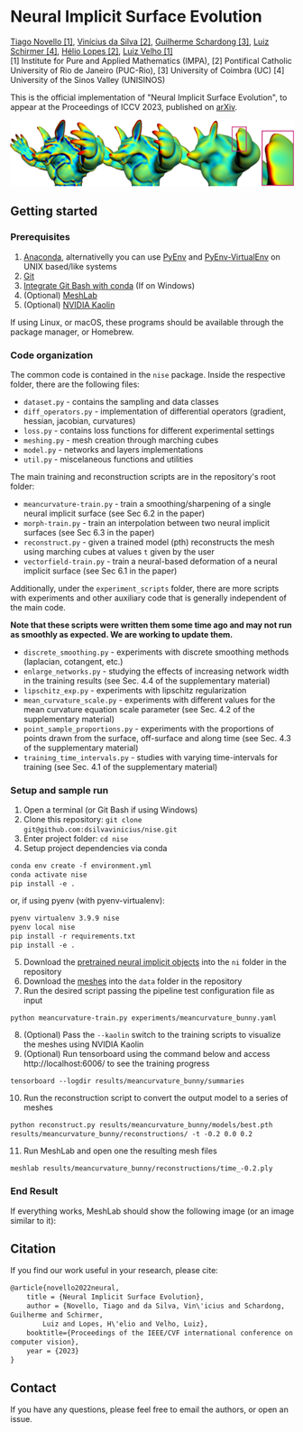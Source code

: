 # Neural Implicit Surface Evolution
[Tiago Novello [1]](https://sites.google.com/site/tiagonovellodebrito),
[Vinícius da Silva [2]](https://dsilvavinicius.github.io/),
[Guilherme Schardong [3]](https://schardong.github.io/),
[Luiz Schirmer [4]](https://www.lschirmer.com),
[Hélio Lopes [2]](http://www-di.inf.puc-rio.br/~lopes/),
[Luiz Velho [1]](https://lvelho.impa.br/)
<br>
[1] Institute for Pure and Applied Mathematics (IMPA),
[2] Pontifical Catholic University of Rio de Janeiro (PUC-Rio),
[3] University of Coimbra (UC)
[4] University of the Sinos Valley (UNISINOS)

This is the official implementation of "Neural Implicit Surface Evolution", to appear at the Proceedings of ICCV 2023, published on [arXiv](https://arxiv.org/abs/2201.09636).

![Smoothing of the Armadillo - Curvature rendering](figs/smoothing-arm-curvatures.png)

## Getting started

### Prerequisites

1. [Anaconda](https://www.anaconda.com/products/individual#Downloads), alternativelly you can use [PyEnv](https://github.com/pyenv/pyenv) and [PyEnv-VirtualEnv](https://github.com/pyenv/pyenv-virtualenv) on UNIX based/like systems
2. [Git](https://git-scm.com/download)
3. [Integrate Git Bash with conda](https://discuss.codecademy.com/t/setting-up-conda-in-git-bash/534473) (If on Windows)
4. (Optional) [MeshLab](https://www.meshlab.net/)
5. (Optional) [NVIDIA Kaolin](https://github.com/NVIDIAGameWorks/kaolin/)

If using Linux, or macOS, these programs should be available through the package manager, or Homebrew.

### Code organization
The common code is contained in the `nise` package. Inside the respective folder, there are the following files:
* `dataset.py` - contains the sampling and data classes
* `diff_operators.py` - implementation of differential operators (gradient, hessian, jacobian, curvatures)
* `loss.py` - contains loss functions for different experimental settings
* `meshing.py` - mesh creation through marching cubes
* `model.py` - networks and layers implementations
* `util.py` - miscelaneous functions and utilities

The main training and reconstruction scripts are in the repository's root folder:
* `meancurvature-train.py` - train a smoothing/sharpening of a single neural implicit surface (see Sec 6.2 in the paper)
* `morph-train.py` - train an interpolation between two neural implicit surfaces (see Sec 6.3 in the paper)
* `reconstruct.py` - given a trained model (pth) reconstructs the mesh using marching cubes at values `t` given by the user
* `vectorfield-train.py` - train a neural-based deformation of a neural implicit surface (see Sec 6.1 in the paper)

Additionally, under the `experiment_scripts` folder, there are more scripts with experiments and other auxiliary code that is generally independent of the main code.

**Note that these scripts were written them some time ago and may not run as smoothly as expected. We are working to update them.**
* `discrete_smoothing.py` - experiments with discrete smoothing methods (laplacian, cotangent, etc.)
* `enlarge_networks.py` - studying the effects of increasing network width in the training results (see Sec. 4.4 of the supplementary material)
* `lipschitz_exp.py` - experiments with lipschitz regularization
* `mean_curvature_scale.py` - experiments with different values for the mean curvature equation scale parameter (see Sec. 4.2 of the supplementary material)
* `point_sample_proportions.py` - experiments with the proportions of points drawn from the surface, off-surface and along time (see Sec. 4.3 of the supplementary material)
* `training_time_intervals.py` - studies with varying time-intervals for training (see Sec. 4.1 of the supplementary material)

### Setup and sample run

1. Open a terminal (or Git Bash if using Windows)
2. Clone this repository: `git clone git@github.com:dsilvavinicius/nise.git`
3. Enter project folder: `cd nise`
4. Setup project dependencies via conda
```
conda env create -f environment.yml
conda activate nise
pip install -e .
```
or, if using pyenv (with pyenv-virtualenv):
```
pyenv virtualenv 3.9.9 nise
pyenv local nise
pip install -r requirements.txt
pip install -e .
```
5. Download the [pretrained neural implicit objects](https://drive.google.com/file/d/1QuhAqnxfRSWFu10zYPFAOoNO66MGvWjV/view?usp=drive_link) into the `ni` folder in the repository
6. Download the [meshes](https://drive.google.com/file/d/1Zg-ZSpR6O_YrY2xd4CU_3yFeLi31uaN9/view?usp=drive_link) into the `data` folder in the repository
7. Run the desired script passing the pipeline test configuration file as input
```
python meancurvature-train.py experiments/meancurvature_bunny.yaml
```
8. (Optional) Pass the `--kaolin` switch to the training scripts to visualize the meshes using NVIDIA Kaolin
9. (Optional) Run tensorboard using the command below and access http://localhost:6006/ to see the training progress
```
tensorboard --logdir results/meancurvature_bunny/summaries
```
10. Run the reconstruction script to convert the output model to a series of meshes
```
python reconstruct.py results/meancurvature_bunny/models/best.pth results/meancurvature_bunny/reconstructions/ -t -0.2 0.0 0.2
```
11. Run MeshLab and open one the resulting mesh files
```
meshlab results/meancurvature_bunny/reconstructions/time_-0.2.ply
```

### End Result
If everything works, MeshLab should show the following image (or an image similar to it):

## Citation
If you find our work useful in your research, please cite:
```
@article{novello2022neural,
    title = {Neural Implicit Surface Evolution},
    author = {Novello, Tiago and da Silva, Vin\'icius and Schardong, Guilherme and Schirmer,
        Luiz and Lopes, H\'elio and Velho, Luiz},
    booktitle={Proceedings of the IEEE/CVF international conference on computer vision},
    year = {2023}
}
```

## Contact
If you have any questions, please feel free to email the authors, or open an issue.
